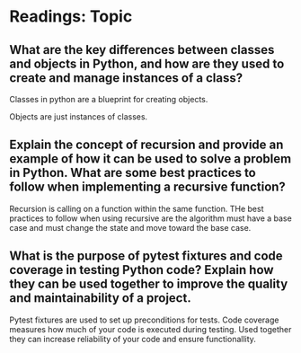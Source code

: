 # Readings: Topic

## What are the key differences between classes and objects in Python, and how are they used to create and manage instances of a class?

Classes in python are a blueprint for creating objects.

Objects are just instances of classes.

## Explain the concept of recursion and provide an example of how it can be used to solve a problem in Python. What are some best practices to follow when implementing a recursive function?

Recursion is calling on a function within the same function.  THe best practices to follow when using recursive are the algorithm must have a base case and must change the state and move toward the base case.

## What is the purpose of pytest fixtures and code coverage in testing Python code? Explain how they can be used together to improve the quality and maintainability of a project.

Pytest fixtures are used to set up preconditions for tests. Code coverage measures how much of your code is executed during testing. Used together they can increase reliability of your code and ensure functionallity. 
